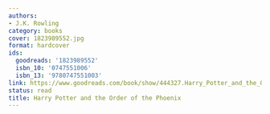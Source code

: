 ```yaml
---
authors:
- J.K. Rowling
category: books
cover: 1823989552.jpg
format: hardcover
ids:
  goodreads: '1823989552'
  isbn_10: '0747551006'
  isbn_13: '9780747551003'
link: https://www.goodreads.com/book/show/444327.Harry_Potter_and_the_Order_of_the_Phoenix
status: read
title: Harry Potter and the Order of the Phoenix
---
```

